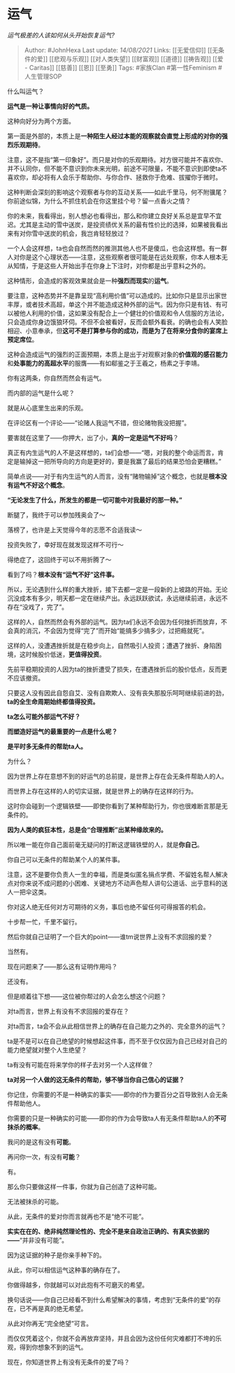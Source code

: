 # 运气
*运气极差的人该如何从头开始恢复运气?*

> Author: #JohnHexa
Last update: *14/08/2021* 
Links:  [[无爱信仰]] [[无条件的爱]] [[悲观与乐观]] [[对人类失望]] [[财富观]] [[道德]] [[祷告观]] [[爱 - Caritas]] [[慈善]] [[恩]] [[至勇]] 
Tags:  #家族Clan #第一性Feminism  #人生管理SOP 



什么叫运气？

**运气是一种让事情向好的气质。**

这种向好分为两个方面。

第一面是外部的，本质上是**一种陌生人经过本能的观察就会直觉上形成的对你的强烈乐观期待**。

注意，这不是指“第一印象好”。而只是对你的乐观期待。对方很可能并不喜欢你、并不认同你，但不能不意识到你未来光明，前途不可限量，不能不意识到即使ta不喜欢你，却必将有人会乐于帮助你、与你合作、拯救你于危难、拔擢你于微时。

这种判断会深刻的影响这个观察者与你的互动关系——如此千里马，何不附骥尾？你前途似锦，为什么不抓住机会在你这里挂个号？留一点香火之情？

你的未来，我看得出，别人想必也看得出，那么和你建立良好关系总是宜早不宜迟。尤其是主动的雪中送炭，是投资绩优关系的最有性价比的选择，如果被我看出来有对你雪中送炭的机会，我岂肯轻轻放过？

一个人会这样想，ta也会自然而然的推测其他人也不是傻瓜，也会这样想。有一群人对你是这个心理状态——注意，这些观察者很可能是在远处观察，你本人根本无从知情，于是这些人开始出手在你身上下注时，对你都是出乎意料之外的。

这种情形，会造成的客观效果就会是一种**强烈而现实**的**运气**。

要注意，这种态势并不是靠呈现“高利用价值”可以造成的。比如你只是显示出家世丰厚，或者技术高超，单这个并不能造成这种外部的运气。因为你只是有钱、有可以被他人利用的价值，这如果没有配合上一个健壮的价值观和令人信服的方法论，只会造成你身边饿狼环伺。不但不会被看好，反而会额外看衰。的确也会有人笑脸相迎、小意奉承，但**这可不是打算参与你的成功，而是为了在将来分食你的宴席上预定席位**。

这种会造成运气的强烈的正面预期，本质上是出于对观察对象的**价值观的感召能力**和**处事能力的高超水平**的服膺——有如郗鉴之于王羲之，杨素之于李靖。

你有这两条，你自然而然会有运气。

而内部的运气是什么呢？

就是从心底里生出来的乐观。

在评论区有一个评论——“论赌人我运气不错，但论赌物我没把握”。

要害就在这里了——你押大，出了小，**真的一定是运气不好吗**？

真正有内生运气的人不是这样想的，ta们会想——“嗯，对我的整个命运而言，肯定是输掉这一把所导向的方向是更好的，要是我赢了最后的结果恐怕会更糟糕。”

简单点说——对于有内生运气的人而言，没有“赌物输掉”这个概念，也就是**根本没有运气不好这个概念**。

**“无论发生了什么，所发生的都是一切可能中对我最好的那一种。”**

断腿了，我终于可以参加残奥会了～

落榜了，也许是上天觉得今年的志愿不合适我读～

投资失败了，幸好现在就发现这样不可行～

得绝症了，这回终于可以不用折腾了～

看到了吗？**根本没有“运气不好”这件事。**

所以，无论遇到什么样的重大挫折，接下去都一定是一段新的上坡路的开始。无论沉没成本有多少，明天都一定在继续产出。永远跃跃欲试，永远继续前进，永远不存在“没戏了，完了”。

这样的人，自然而然会有外部的运气。因为ta们永远不会因为任何挫折而放弃，不会真的消沉，不会因为觉得“完了”而开始“能搞多少搞多少，过把瘾就死”。

这样的人，没遭遇挫折就是在稳步向上，自然吸引人投资；遭遇了挫折、身陷困境，这时候股价低迷，**更值得投资**。

先前平稳期投资的人因为ta的挫折遭受了损失，在遭遇挫折后的股价低点，反而更不应该撤资。

只要这人没有因此自怨自艾、没有自欺欺人、没有丧失那股乐呵呵继续前进的劲，**ta的全生命周期始终都值得投资。**

**ta怎么可能外部运气不好？**
  

**而塑造好运气的最重要的一点是什么呢？**

**是平时多无条件的帮助ta人。**

为什么？

因为世界上存在意想不到的好运气的总前提，是世界上存在会无条件帮助人的人。

而世界上存在这样的人的切实证据，就是世界上的确存在这样的行为。

这时你会碰到一个逻辑铁壁——即使你看到了某种帮助行为，你也很难断言那是无条件的。

**因为人类的疯狂本性，总是会“合理推断”出某种缘故来的。**

所以唯一能在你自己面前毫无疑问的打断这逻辑铁壁的人，就是**你自己**。

你自己可以无条件的帮助某个人的某件事。

注意，这不是要你负责人一生的幸福，而是类似匿名捐点学费、不留姓名帮人解决点对你来说不成问题的小困难、关键地方不动声色帮人讲句公道话、出乎意料的送人一把伞这类。

你对这人绝无任何对方可期待的义务，事后也绝不留任何可得报答的机会。

十步帮一忙，千里不留行。

然后你就自己证明了一个巨大的point——谁tm说世界上没有不求回报的爱？

当然有。

现在问题来了——那么这有证明作用吗？

还没有。

但是顺着往下想——这位被你帮过的人会怎么想这个问题？

对ta而言，世界上有没有不求回报的爱存在？

对ta而言，ta会不会从此相信世界上的确存在自己能力之外的、完全意外的运气？

ta是不是可以在自己绝望的时候想起这件事，而不至于仅仅因为自己已经对自己的能力绝望就对整个人生绝望？

ta有没有可能在将来学你的样子去对另一个人这样做？

**ta对另一个人做的这无条件的帮助，够不够当你自己信心的证据？**

你记住，你需要的不是一种确实的事实——即你的作为要百分之百导致别人会无条件帮助他人。

你需要的只是一种确实的可能——即你的作为会导致ta人有无条件帮助ta人的**不可抹杀的概率**。

我问的是这有没有**可能**。

再问你一次，有没有**可能**？

有。

那么你只要做这样一件事，你就为自己创造了这种可能。

无法被抹杀的可能。

从此，无条件的爱对你而言就再也不是“绝不可能”。

**实实在在的、绝非纯然理论性的、完全不是来自政治正确的、有真实依据的——**“并非没有可能”。

因为这证据的种子是你亲手种下的。

从此，你可以相信运气这种事的确存在了。

你做得越多，你就越可以对此抱有不可磨灭的希望。

换句话说——你自己已经看不到什么希望解决的事情，考虑到“无条件的爱”的存在，已不再是真的绝无希望。

从此对你再无“完全绝望”可言。

而仅仅凭着这个，你就不会再放弃坚持，并且会因为这份任何灾难都打不垮的乐观，得到你想象不到的运气。

现在，你知道世界上有没有无条件的爱了吗？

